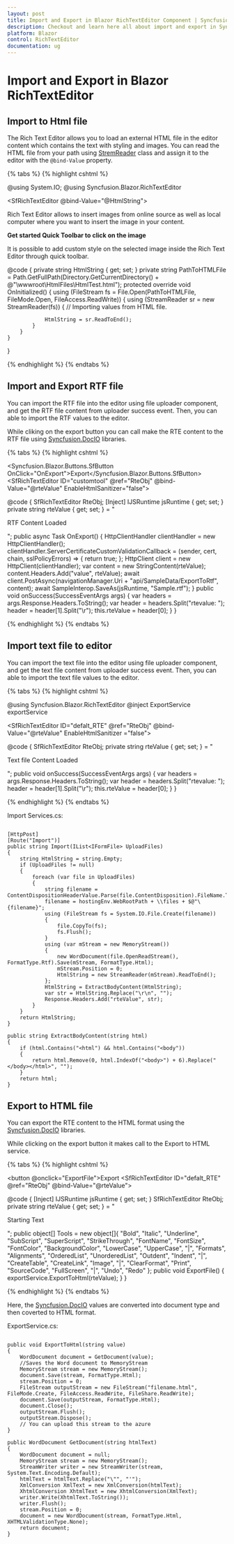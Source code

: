 ```yaml
---
layout: post
title: Import and Export in Blazor RichTextEditor Component | Syncfusion
description: Checkout and learn here all about import and export in Syncfusion Blazor RichTextEditor component and more.
platform: Blazor
control: RichTextEditor
documentation: ug
---
```


# Import and Export in Blazor RichTextEditor

## Import to Html file 

The Rich Text Editor allows you to load an external HTML file in the editor content which contains the text with styling and images. You can read the HTML file from your path using [StremReader](https://docs.microsoft.com/en-us/dotnet/api/system.io.streamreader?view=net-6.0) class and assign it to the editor with the `@bind-Value` property.

{% tabs %}
{% highlight cshtml %}

@using System.IO; 
@using Syncfusion.Blazor.RichTextEditor 
 
<SfRichTextEditor @bind-Value="@HtmlString"> 
    <p>Rich Text Editor allows to insert images from online source as well as local computer where you want to insert the image in your content.</p> 
    <p><b>Get started Quick Toolbar to click on the image</b></p> 
    <p>It is possible to add custom style on the selected image inside the Rich Text Editor through quick toolbar.</p> 
</SfRichTextEditor> 
 
@code { 
    private string HtmlString { get; set; } 
    private string PathToHTMLFile = Path.GetFullPath(Directory.GetCurrentDirectory() + @"\wwwroot\HtmlFiles\HtmlTest.html"); 
    protected override void OnInitialized() 
    { 
        using (FileStream fs = File.Open(PathToHTMLFile, FileMode.Open, FileAccess.ReadWrite)) 
        { 
            using (StreamReader sr = new StreamReader(fs)) 
            {
                // Importing values from HTML file.

                HtmlString = sr.ReadToEnd(); 
            } 
        } 
    } 
} 

{% endhighlight %}
{% endtabs %}

 ## Import and Export RTF file

You can import the RTF file into the editor using file uploader component, and get the RTF file content from uploader success event. Then, you can able to import the RTF values to the editor.

While cliking on the export button you can call make the RTE content to the RTF file using [Syncfusion.DocIO](https://libraries.io/nuget/Syncfusion.DocIO.NET) libraries.

{% tabs %}
{% highlight cshtml %}

<Syncfusion.Blazor.Buttons.SfButton OnClick="OnExport">Export</Syncfusion.Blazor.Buttons.SfButton>
    <SfRichTextEditor ID="customtool" @ref="RteObj" @bind-Value="@rteValue" EnableHtmlSanitizer="false">
        <RichTextEditorImageSettings SaveUrl="api/SampleData/Save" Path="../images/"></RichTextEditorImageSettings>
    </SfRichTextEditor>
    <SfUploader ID="UploadFiles">
        <UploaderAsyncSettings SaveUrl="api/SampleData/Import" RemoveUrl="https://aspnetmvc.syncfusion.com/services/api/uploadbox/Remove"></UploaderAsyncSettings>
        <UploaderEvents Success="@onSuccess"></UploaderEvents>
    </SfUploader>

@code {
    SfRichTextEditor RteObj;
    [Inject]
    IJSRuntime jsRuntime { get; set; }
    private string rteValue { get; set; } = "<div><p>RTF Content Loaded</p></div>";
    public async Task OnExport()
    {
        HttpClientHandler clientHandler = new HttpClientHandler();
        clientHandler.ServerCertificateCustomValidationCallback = (sender, cert, chain, sslPolicyErrors) => { return true; };
        HttpClient client = new HttpClient(clientHandler);
        var content = new StringContent(rteValue);
        content.Headers.Add("value", rteValue);
        await client.PostAsync(navigationManager.Uri + "api/SampleData/ExportToRtf", content);
        await SampleInterop.SaveAs<object>(jsRuntime, "Sample.rtf");
    }
    public void onSuccess(SuccessEventArgs args)
    {
        var headers = args.Response.Headers.ToString();
        var header = headers.Split("rtevalue: ");
        header = header[1].Split("\r");
        this.rteValue = header[0];
    }
}

{% endhighlight %}
{% endtabs %}

 ## Import text file to editor 

You can import the text file into the editor using file uploader component, and get the text file content from uploader success event. Then, you can able to import the text file values to the editor.

{% tabs %}
{% highlight cshtml %}

@using Syncfusion.Blazor.RichTextEditor
@inject ExportService exportService
 
<SfRichTextEditor ID="defalt_RTE" @ref="RteObj" @bind-Value="@rteValue" EnableHtmlSanitizer ="false"> 
    <RichTextEditorImageSettings SaveUrl="api/SampleData/Save" Path="../images/"></RichTextEditorImageSettings> 
</SfRichTextEditor> 
<SfUploader ID="UploadFiles"> 
    <UploaderAsyncSettings SaveUrl="api/SampleData/Import" RemoveUrl=https://aspnetmvc.syncfusion.com/services/api/uploadbox/Remove></UploaderAsyncSettings> 
    <UploaderEvents Success="@onSuccess"></UploaderEvents> 
</SfUploader> 
 
@code { 
    SfRichTextEditor RteObj; 
    private string rteValue { get; set; } = "<div><p>Text file Content Loaded</p></div>"; 
    public void onSuccess(SuccessEventArgs args) 
    { 
        var headers = args.Response.Headers.ToString(); 
        var header = headers.Split("rtevalue: "); 
        header = header[1].Split("\r"); 
        this.rteValue = header[0]; 
    } 
} 

{% endhighlight %}
{% endtabs %}

Import Services.cs:

```cshtml 

[HttpPost] 
[Route("Import")] 
public string Import(IList<IFormFile> UploadFiles) 
{ 
    string HtmlString = string.Empty; 
    if (UploadFiles != null) 
    { 
        foreach (var file in UploadFiles) 
        { 
            string filename = ContentDispositionHeaderValue.Parse(file.ContentDisposition).FileName.Trim('"'); 
            filename = hostingEnv.WebRootPath + \\files + $@"\{filename}"; 
            using (FileStream fs = System.IO.File.Create(filename)) 
            { 
                file.CopyTo(fs); 
                fs.Flush(); 
            } 
            using (var mStream = new MemoryStream()) 
            { 
                new WordDocument(file.OpenReadStream(), FormatType.Rtf).Save(mStream, FormatType.Html); 
                mStream.Position = 0; 
                HtmlString = new StreamReader(mStream).ReadToEnd(); 
            }; 
            HtmlString = ExtractBodyContent(HtmlString); 
            var str = HtmlString.Replace("\r\n", ""); 
            Response.Headers.Add("rteValue", str); 
        } 
    } 
    return HtmlString; 
} 
 
public string ExtractBodyContent(string html) 
{ 
    if (html.Contains("<html") && html.Contains("<body")) 
    { 
        return html.Remove(0, html.IndexOf("<body>") + 6).Replace("</body></html>", ""); 
    } 
    return html; 
} 

```
## Export to HTML file

You can export the RTE content to the HTML format using the [Syncfusion.DocIO](https://libraries.io/nuget/Syncfusion.DocIO.NET) libraries.

While clicking on the export button it makes call to the Export to HTML service.

{% tabs %}
{% highlight cshtml %}

<button @onclick="ExportFile">Export</button>
<SfRichTextEditor ID="defalt_RTE" @ref="RteObj" @bind-Value="@rteValue">
    <ChildContent>
        <RichTextEditorToolbarSettings Items="@Tools" Type="ToolbarType.Expand"></RichTextEditorToolbarSettings>
    </ChildContent>
</SfRichTextEditor>

@code {
    [Inject]
    IJSRuntime jsRuntime { get; set; }
    SfRichTextEditor RteObj;
    private string rteValue { get; set; } = "<p>Starting Text</p>";
    public object[] Tools = new object[]{
        "Bold", "Italic", "Underline", "SubScript", "SuperScript", "StrikeThrough",
        "FontName", "FontSize", "FontColor", "BackgroundColor",
        "LowerCase", "UpperCase", "|",
        "Formats", "Alignments", "OrderedList", "UnorderedList",
        "Outdent", "Indent", "|", "CreateTable",
        "CreateLink", "Image", "|", "ClearFormat", "Print",
        "SourceCode", "FullScreen", "|", "Undo", "Redo"
    };
    public void ExportFile()
    {
        exportService.ExportToHtml(rteValue);
    }
}

{% endhighlight %}
{% endtabs %}

Here, the [Syncfusion.DocIO](https://libraries.io/nuget/Syncfusion.DocIO.NET) values are converted into document type and then coverted to HTML format.

ExportService.cs:

```cshtml 

public void ExportToHtml(string value)
{
    WordDocument document = GetDocument(value);
    //Saves the Word document to MemoryStream
    MemoryStream stream = new MemoryStream();
    document.Save(stream, FormatType.Html);
    stream.Position = 0;
    FileStream outputStream = new FileStream("filename.html", FileMode.Create, FileAccess.ReadWrite, FileShare.ReadWrite);
    document.Save(outputStream, FormatType.Html);
    document.Close();
    outputStream.Flush();
    outputStream.Dispose();
    // You can upload this stream to the azure
}

public WordDocument GetDocument(string htmlText)
{
    WordDocument document = null;
    MemoryStream stream = new MemoryStream();
    StreamWriter writer = new StreamWriter(stream, System.Text.Encoding.Default);
    htmlText = htmlText.Replace("\"", "'");
    XmlConversion XmlText = new XmlConversion(htmlText);
    XhtmlConversion XhtmlText = new XhtmlConversion(XmlText);
    writer.Write(XhtmlText.ToString());
    writer.Flush();
    stream.Position = 0;
    document = new WordDocument(stream, FormatType.Html, XHTMLValidationType.None);
    return document;
}

```